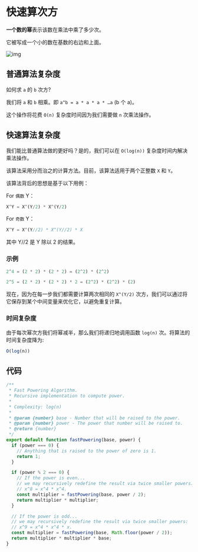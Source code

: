 # 快速算次方

**一个数的幂**表示该数在乘法中乘了多少次。

它被写成一个小的数在基数的右边和上面。

![img](https://img.imyangyong.com/blog/2020-07-07%2020-52-29.png)

## 普通算法复杂度

如何求 `a` 的 `b` 次方?

我们将 `a` 和 `b` 相乘。即 `a^b = a * a * a * …a`  (b 个 a)。

这个操作将花费 `O(n)` 复杂度时间因为我们需要做 `n` 次乘法操作。

## 快速算法复杂度

我们能比普通算法做的更好吗？是的，我们可以在 `O(log(n))` 复杂度时间内解决乘法操作。

该算法采用分而治之的计算方法。目前，该算法适用于两个正整数 `X` 和 `Y`。

该算法背后的思想是基于以下用例：

For `偶数` Y：

```javascript
X^Y = X^(Y/2) * X^(Y/2) 
```

For `奇数` Y：

```javascript
X^Y = X^(Y//2) * X^(Y//2) * X
```

其中 Y//2 是 Y 除以 2 的结果。

### 示例

```javascript
2^4 = (2 * 2) * (2 * 2) = (2^2) * (2^2)
```

```javascript
2^5 = (2 * 2) * (2 * 2) * 2 = (2^2) * (2^2) * (2)
```

现在，因为在每一步我们都需要计算两次相同的 `X^(Y/2)` 次方，我们可以通过将它保存到某个中间变量来优化它，以避免重复计算。

### 时间复杂度

由于每次幂次方我们将幂减半，那么我们将递归地调用函数 `log(n)` 次。将算法的时间复杂度降为:

```javascript
O(log(n))
```

## 代码

```javascript
/**
 * Fast Powering Algorithm.
 * Recursive implementation to compute power.
 *
 * Complexity: log(n)
 *
 * @param {number} base - Number that will be raised to the power.
 * @param {number} power - The power that number will be raised to.
 * @return {number}
 */
export default function fastPowering(base, power) {
  if (power === 0) {
    // Anything that is raised to the power of zero is 1.
    return 1;
  }

  if (power % 2 === 0) {
    // If the power is even...
    // we may recursively redefine the result via twice smaller powers:
    // x^8 = x^4 * x^4.
    const multiplier = fastPowering(base, power / 2);
    return multiplier * multiplier;
  }

  // If the power is odd...
  // we may recursively redefine the result via twice smaller powers:
  // x^9 = x^4 * x^4 * x.
  const multiplier = fastPowering(base, Math.floor(power / 2));
  return multiplier * multiplier * base;
}
```



